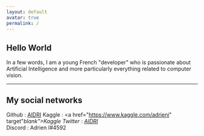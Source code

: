 ```yaml
---
layout: default
avatar: true
permalink: /
---
```

## Hello World
In a few words, I am a young French "developer" who is passionate about Artificial Intelligence and more particularly everything related to computer vision.

---

## My social networks
Github : <a href="https://github.com/AIDRI" target="_blank">AIDRI</a> 
Kaggle : <a href="https://www.kaggle.com/adrieni" target"_blank">Kaggle</a>
Twitter : <a href="https://twitter.com/AIDRI_" target="_blank">AIDRI_</a>  
Discord : Adrien I#4592  
